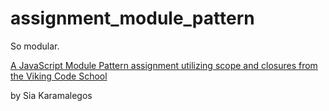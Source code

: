 # assignment_module_pattern
So modular.

[A JavaScript Module Pattern assignment utilizing scope and closures from the Viking Code School](http://www.vikingcodeschool.com)

by Sia Karamalegos
